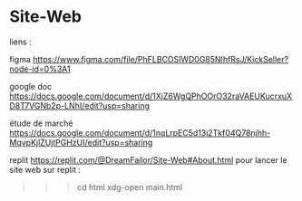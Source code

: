 # Site-Web

liens :

figma
https://www.figma.com/file/PhFLBCOSlWD0G85NIhfRsJ/KickSeller?node-id=0%3A1 

google doc
https://docs.google.com/document/d/1XjZ6WgQPhOOrO32raVAEUKucrxuXD8T7VGNb2p-LNhI/edit?usp=sharing

étude de marché
https://docs.google.com/document/d/1nqLrpEC5d13i2Tkf04Q78njhh-MqvpKjlZUjtPGHzUI/edit?usp=sharing

replit
https://replit.com/@DreamFailor/Site-Web#About.html
pour lancer le site web sur replit :
>>>cd html
>>>xdg-open main.html

